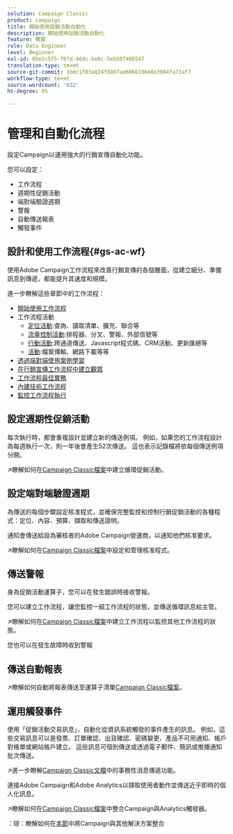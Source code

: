 ```yaml
---
solution: Campaign Classic
product: campaign
title: 開始使用促銷活動自動化
description: 開始使用促銷活動自動化
feature: 概覽
role: Data Engineer
level: Beginner
exl-id: 0be1c5f5-f07d-46dc-bebc-5eb50f466547
translation-type: tm+mt
source-git-commit: 1bdc1f03a824f8867ae6066196e8e3984fa73af7
workflow-type: tm+mt
source-wordcount: '632'
ht-degree: 0%

---
```


# 管理和自動化流程

設定Campaign以運用強大的行銷宣傳自動化功能。

您可以設定：

* 工作流程
* 週期性促銷活動
* 端對端驗證週期
* 警報
* 自動傳送報表
* 觸發事件

## 設計和使用工作流程{#gs-ac-wf}

使用Adobe Campaign工作流程來改善行銷宣傳的各個層面，從建立細分、準備訊息到傳遞，都能提升其速度和規模。

進一步瞭解這些章節中的工作流程：

* [開始使用工作流程](https://experienceleague.adobe.com/docs/campaign-classic/using/automating-with-workflows/introduction/about-workflows.html?lang=en#automating-with-workflows)
* 工作流程活動
   * [定位活動](https://experienceleague.adobe.com/docs/campaign-classic/using/automating-with-workflows/targeting-activities/about-targeting-activities.html):查詢、讀取清單、擴充、聯合等
   * [流量控制活動](https://experienceleague.adobe.com/docs/campaign-classic/using/automating-with-workflows/flow-control-activities/about-flow-control-activities.html):排程器、分叉、警報、外部信號等
   * [行動活動](https://experienceleague.adobe.com/docs/campaign-classic/using/automating-with-workflows/action-activities/about-action-activities.html):跨通道傳送、Javascript程式碼、CRM活動、更新匯總等
   * [活動](https://experienceleague.adobe.com/docs/campaign-classic/using/automating-with-workflows/action-activities/about-action-activities.html):檔案傳輸、網路下載等等
* [透過端對端使用案例學習](https://experienceleague.adobe.com/docs/campaign-classic/using/automating-with-workflows/use-cases/about-workflow-use-cases.html)
* [在行銷宣傳工作流程中建立觀眾](https://experienceleague.adobe.com/docs/campaign-classic/using/orchestrating-campaigns/orchestrate-campaigns/marketing-campaign-target.html?lang=en#building-the-main-target-in-a-workflow)
* [工作流程最佳實務](https://experienceleague.adobe.com/docs/campaign-classic/using/automating-with-workflows/introduction/workflow-best-practices.html)
* [內建技術工作流程](https://experienceleague.adobe.com/docs/campaign-classic/using/automating-with-workflows/advanced-management/about-technical-workflows.html)
* [監控工作流程執行](https://experienceleague.adobe.com/docs/campaign-classic/using/automating-with-workflows/monitoring-workflows/monitoring-workflow-execution.html)

## 設定週期性促銷活動

每次執行時，都會重複設計並建立新的傳送例項。 例如，如果您的工作流程設計為每週執行一次，則一年後會產生52次傳送。 這也表示記錄檔將依每個傳送例項分開。

:arrow_upper_right:瞭解如何在[Campaign Classic檔案](https://experienceleague.adobe.com/docs/campaign-classic/using/orchestrating-campaigns/orchestrate-campaigns/setting-up-marketing-campaigns.html?lang=en#recurring-and-periodic-campaigns)中建立循環促銷活動。

## 設定端對端驗證週期

為傳送的每個步驟設定核准程式，並確保完整監控和控制行銷促銷活動的各種程式：定位、內容、預算、擷取和傳送證明。

通知會傳送給設為審核者的Adobe Campaign營運商，以通知他們核准要求。

:arrow_upper_right:瞭解如何在[Campaign Classic檔案](https://experienceleague.adobe.com/docs/campaign-classic/using/orchestrating-campaigns/orchestrate-campaigns/marketing-campaign-approval.html)中設定和管理核准程式。


## 傳送警報

身為促銷活動運算子，您可以在發生錯誤時接收警報。

您可以建立工作流程，讓您監控一組工作流程的狀態，並傳送循環訊息給主管。

:arrow_upper_right:瞭解如何在[Campaign Classic檔案](https://experienceleague.adobe.com/docs/campaign-classic/using/automating-with-workflows/use-cases/monitoring/supervising-workflows.html?lang=en#step-1--creating-the-monitoring-workflow)中建立工作流程以監控其他工作流程的狀態。

您也可以在發生故障時收到警報

## 傳送自動報表

:arrow_upper_right:瞭解如何自動將報表傳送至運算子清單[Campaign Classic檔案](https://experienceleague.adobe.com/docs/campaign-classic/using/automating-with-workflows/use-cases/monitoring/sending-a-report-to-a-list.html?lang=en#step-1--creating-the-recipient-list)。


## 運用觸發事件

使用「促銷活動交易訊息」，自動化從資訊系統觸發的事件產生的訊息。 例如，這些交易訊息可以是發票、訂單確認、出貨確認、密碼變更、產品不可用通知、帳戶對帳單或網站帳戶建立。 這些訊息可個別傳送或透過電子郵件、簡訊或推播通知批次傳送。

:arrow_upper_right:進一步瞭解[Campaign Classic文檔](https://experienceleague.adobe.com/docs/campaign-classic/using/transactional-messaging/introduction/about-transactional-messaging.html?lang=en#transactional-messaging)中的事務性消息傳遞功能。


連接Adobe Campaign和Adobe Analytics以擷取使用者動作並傳送近乎即時的個人化訊息。

:arrow_upper_right:瞭解如何在[Campaign Classic檔案](https://experienceleague.adobe.com/docs/campaign-classic/using/integrating-with-adobe-experience-cloud/experience-triggers/about-triggers.html?lang=en#integrating-with-adobe-experience-cloud)中整合Campaign與Analytics觸發器。

：球：瞭解如何在[本節](../start/connect.md)中將Campaign與其他解決方案整合
